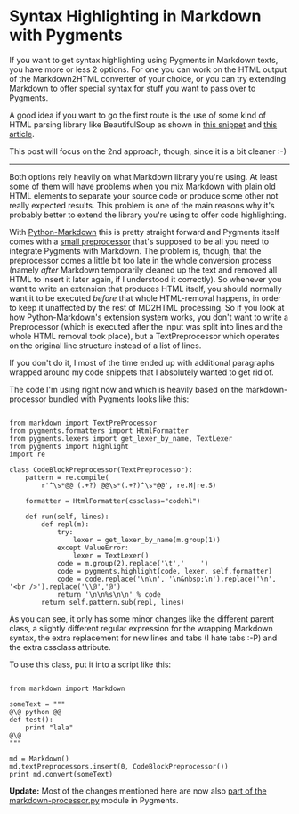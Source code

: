 # Syntax Highlighting in Markdown with Pygments

If you want to get syntax highlighting using Pygments in Markdown texts, you have more or less 2 options. For one you can work on the HTML output of the Markdown2HTML converter of your choice, or you can try extending Markdown to offer special syntax for stuff you want to pass over to Pygments.

A good idea if you want to go the first route is the use of some kind of HTML parsing library like BeautifulSoup as shown in [this snippet](http://www.djangosnippets.org/snippets/360/) and [this article](http://www.unessa.net/en/hoyci/2006/11/highlighting-code-using-pygments-and-beautiful-soup/).

This post will focus on the 2nd approach, though, since it is a bit cleaner :-)

-------------------------------

Both options rely heavily on what Markdown library you're using. At least some of them will have problems when you mix Markdown with plain old HTML elements to separate your source code or produce some other not really expected results. This problem is one of the main reasons why it's probably better to extend the library you're using to offer code highlighting. 

With [Python-Markdown](http://www.freewisdom.org/projects/python-markdown/) this is pretty straight forward and Pygments itself comes with a [small preprocessor](http://dev.pocoo.org/projects/pygments/browser/external/markdown-processor.py?rev=425%3A9bcc2cff451b) that's supposed to be all you need to integrate Pygments with Markdown. The problem is, though, that the preprocessor comes a little bit too late in the whole conversion process (namely *after* Markdown temporarily cleaned up the text and removed all HTML to insert it later again, if I understood it correctly). So whenever you want to write an extension that produces HTML itself, you should normally want it to be executed *before* that whole HTML-removal happens, in order to keep it unaffected by the rest of MD2HTML processing. So if you look at how Python-Markdown's extension system works, you don't want to write a Preprocessor (which is executed after the input was split into lines and the whole HTML removal took place), but a TextPreprocessor which operates on the original line structure instead of a list of lines.

If you don't do it, I most of the time ended up with additional paragraphs wrapped around my code snippets that I absolutely wanted to get rid of.

The code I'm using right now and which is heavily based on the markdown-processor bundled with Pygments looks like this:

<pre><code class="language-python">
from markdown import TextPreProcessor
from pygments.formatters import HtmlFormatter
from pygments.lexers import get_lexer_by_name, TextLexer
from pygments import highlight
import re

class CodeBlockPreprocessor(TextPreprocessor):
    pattern = re.compile(
        r'^\s*@@ (.+?) @@\s*(.+?)^\s*@@', re.M|re.S)

    formatter = HtmlFormatter(cssclass="codehl")

    def run(self, lines):
        def repl(m):
            try:
                lexer = get_lexer_by_name(m.group(1))
            except ValueError:
                lexer = TextLexer()
            code = m.group(2).replace('\t','    ')
            code = pygments.highlight(code, lexer, self.formatter)
            code = code.replace('\n\n', '\n&amp;nbsp;\n').replace('\n', '&lt;br /&gt;').replace('\\@','@')
            return '\n\n%s\n\n' % code
        return self.pattern.sub(repl, lines)
</code></pre>

As you can see, it only has some minor changes like the different parent class, a slightly different regular expression for the wrapping Markdown syntax, the extra replacement for new lines and tabs (I hate tabs :-P) and the extra cssclass attribute. 

To use this class, put it into a script like this:

<pre><code class="language-python">
from markdown import Markdown

someText = """
@\@ python @@
def test():
    print "lala"
@\@
"""

md = Markdown()
md.textPreprocessors.insert(0, CodeBlockPreprocessor())
print md.convert(someText)
</code></pre>



**Update:** Most of the changes mentioned here are now also [part of the markdown-processor.py](http://dev.pocoo.org/projects/pygments/changeset/6286fd13ce24) module in Pygments.
